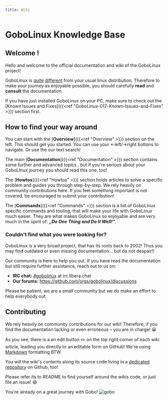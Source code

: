 ```yaml
---
title: Wiki
---
```


# GoboLinux Knowledge Base

## Welcome !

Hello and welcome to the official documentation and wiki of the GoboLinux
project!

GoboLinux is [quite](https://gobolinux.org/k5.html)
[different](https://gobolinux.org/at_a_glance.html) from your usual linux
distribution. Therefore to make your journey as enjoyable possible, you should
carefully **read** and **consult** the documentation.

If you have just installed GoboLinux on your PC, make sure to check out the
[Known Issues and Fixes]({{<ref "GoboLinux-017-Known-Issues-and-Fixes" >}})
section first.

## How to find your way around

You can start with the [**Overview**]({{<ref "Overview" >}}) section on the
left. This should get you started. You can use your ←left/→right buttons to
navigate. Or use the our text search!

The main [**Documentation**]({{<ref "Documentation" >}}) section contains some
further and advanced topics , but if you're serious about your GoboLinux journey
you should read this one, too!

The [**Howtos**]({{<ref "Howtos" >}}) section holds articles to solve a specific
problem and guides you through step-by-step. We rely heavily on community
contributions here. If you feel something important is not covered, be
encouraged to submit your contribution!

The [**Commands**]({{<ref "Commands" >}}) section is a list of GoboLinux
specific commands and tooling, that will make your life with GoboLinux much
easier. They are what makes GoboLinux so enjoyable and are very much in the
spirit of: **_„Do One Thing and Do It Well!”_**.

### Couldn't find what you were looking for?

GoboLinux is a very broad project, that has its roots back to 2002!
Thus you may find outdated or even missing documentation... but do not
despair!!

Our community is here to help you out. If you have read the documentation but
still require further assistance, reach out to us on:

-   **IRC chat:** [#gobolinux](irc://irc.libera.chat/gobolinux) at
    irc.libera.chat
-   **Our forums:** https://github.com/orgs/gobolinux/discussions

Please be patient, we are a small community but we do make an effort to help
everybody out.

## Contributing

We rely heavily on community contributions for our wiki! Therefore, if you find
the documentation lacking or even erroneous – you are in charge! 😀

As you see, there is a an edit button ✏️ on the top right corner of each wiki article, leading you directly to an editable form on GitHub! We're using [Markdown](https://mcshelby.github.io/hugo-theme-relearn/cont/markdown/index.html) formatting BTW.

You will the wiki's contents along its source code living in a
[dedicated repository](https://github.com/gobolinux/Documentation) on Github, too!

Please refer its to README to find yourself around the wikis code, or just file an issue! 😄

You're already on a great journey with Gobo! ![gobo](../images/goboicon.png)
